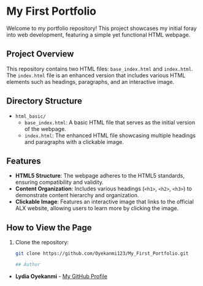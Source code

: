 # My First Portfolio

Welcome to my portfolio repository! This project showcases my initial foray into web development, featuring a simple yet functional HTML webpage.

## Project Overview

This repository contains two HTML files: `base_index.html` and `index.html`. The `index.html` file is an enhanced version that includes various HTML elements such as headings, paragraphs, and an interactive image.

## Directory Structure

- `html_basic/`
  - `base_index.html`: A basic HTML file that serves as the initial version of the webpage.
  - `index.html`: The enhanced HTML file showcasing multiple headings and paragraphs with a clickable image.

## Features

- **HTML5 Structure**: The webpage adheres to the HTML5 standards, ensuring compatibility and validity.
- **Content Organization**: Includes various headings (`<h1>`, `<h2>`, `<h3>`) to demonstrate content hierarchy and organization.
- **Clickable Image**: Features an interactive image that links to the official ALX website, allowing users to learn more by clicking the image.


## How to View the Page

1. Clone the repository:
   ```bash
   git clone https://github.com/Oyekanmi123/My_First_Portfolio.git

   ## Author

- **Lydia Oyekanmi** - [My GitHub Profile](https://github.com/Oyekanmi123)


